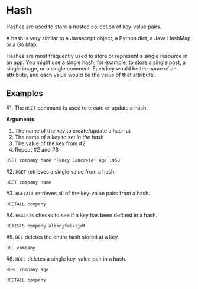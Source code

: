 # Hash

Hashes are used to store a nested collection of key-value pairs.

A hash is very similar to a Javascript object, a Python dict, a Java HashMap, or a Go Map.

Hashes are most frequently used to store or represent a single resource in an app. You might use a single hash, for example, to store a single post, a single image, or a single comment. Each key would be the name of an attribute, and each value would be the value of that attribute.

## Examples

#1. The `HSET` command is used to create or update a hash.

**Arguments**

1. The name of the key to create/update a hash at
2. The name of a key to set _in the hash_
3. The value of the key from #2
4. Repeat #2 and #3

```
HSET company name 'Fancy Concrete' age 1950
```

#2. `HGET` retrieves a single value from a hash.

```
HGET company name
```

#3. `HGETALL` retrieves all of the key-value pairs from a hash.

```
HGETALL company
```

#4. `HEXISTS` checks to see if a key has been defined in a hash.

```
HEXISTS company alskdjfalksjdf
```

#5. `DEL` deletes the entire hash stored at a key.

```
DEL company
```

#6. `HDEL` deletes a single key-value pair in a hash.

```
HDEL company age

HGETALL company
```
